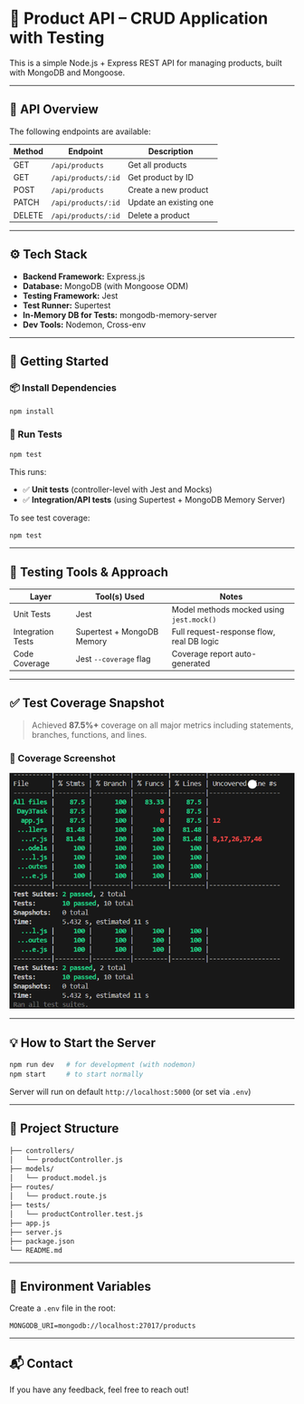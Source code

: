 
# 🛒 Product API – CRUD Application with Testing

This is a simple Node.js + Express REST API for managing products, built with MongoDB and Mongoose. 

---

## 🔗 API Overview

The following endpoints are available:

| Method | Endpoint                | Description             |
|--------|-------------------------|-------------------------|
| GET    | `/api/products`         | Get all products        |
| GET    | `/api/products/:id`     | Get product by ID       |
| POST   | `/api/products`         | Create a new product    |
| PATCH  | `/api/products/:id`     | Update an existing one  |
| DELETE | `/api/products/:id`     | Delete a product        |

---

## ⚙️ Tech Stack

- **Backend Framework:** Express.js
- **Database:** MongoDB (with Mongoose ODM)
- **Testing Framework:** Jest
- **Test Runner:** Supertest
- **In-Memory DB for Tests:** mongodb-memory-server
- **Dev Tools:** Nodemon, Cross-env

---

## 🚀 Getting Started

### 📦 Install Dependencies

```bash
npm install
```

### 🧪 Run Tests

```bash
npm test
```

This runs:
- ✅ **Unit tests** (controller-level with Jest and Mocks)
- ✅ **Integration/API tests** (using Supertest + MongoDB Memory Server)

To see test coverage:
```bash
npm test
```

---

## 🧪 Testing Tools & Approach

| Layer            | Tool(s) Used                  | Notes                                     |
|------------------|-------------------------------|-------------------------------------------|
| Unit Tests       | Jest                          | Model methods mocked using `jest.mock()`  |
| Integration Tests| Supertest + MongoDB Memory    | Full request-response flow, real DB logic |
| Code Coverage    | Jest `--coverage` flag        | Coverage report auto-generated            |

---

## ✅ Test Coverage Snapshot

> Achieved **87.5%+** coverage on all major metrics including statements, branches, functions, and lines.

### 📸 Coverage Screenshot

![Test Coverage](./coverage_snap.png)

---

## 💡 How to Start the Server

```bash
npm run dev   # for development (with nodemon)
npm start     # to start normally
```

Server will run on default `http://localhost:5000` (or set via `.env`)

---

## 📁 Project Structure

```
├── controllers/
│   └── productController.js
├── models/
│   └── product.model.js
├── routes/
│   └── product.route.js
├── tests/
│   └── productController.test.js
├── app.js
├── server.js
├── package.json
└── README.md
```

---

## 🧊 Environment Variables

Create a `.env` file in the root:

```
MONGODB_URI=mongodb://localhost:27017/products
```

---

## 📬 Contact

If you have any feedback, feel free to reach out!
